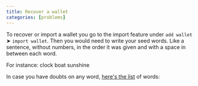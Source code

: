 ```yaml
---
title: Recover a wallet
categories: [problems]
---
```


To recover or import a wallet you go to the import feature under `add wallet` ➤ `import wallet`. Then you would need to write your seed words. Like a sentence, without numbers, in the order it was given and with a space in between each word. 

For instance: clock boat sunshine 

In case you have doubts on any word, [here's the list](https://github.com/bitcoin/bips/blob/master/bip-0039/english.txt) of words:

